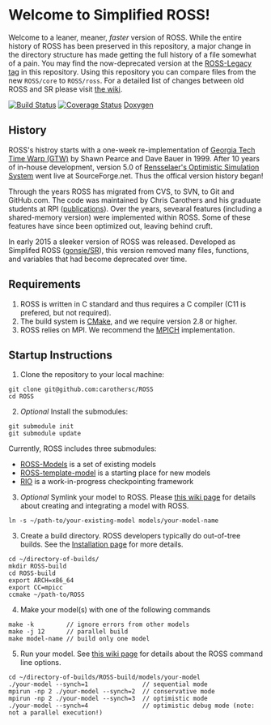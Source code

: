 # Welcome to Simplified ROSS!

Welcome to a leaner, meaner, *faster* version of ROSS.
While the entire history of ROSS has been preserved in this repository, a major change in the directory structure has made getting the full history of a file somewhat of a pain.
You may find the now-deprecated version at the [ROSS-Legacy tag](https://github.com/carothersc/ROSS/releases/tag/Legacy) in this repository.
Using this repository you can compare files from the new `ROSS/core` to `ROSS/ross`.
For a detailed list of changes between old ROSS and SR please visit [the wiki](https://github.com/carothersc/ROSS/wiki/Differences-between-Simplified-ROSS-and-ROSS-Legacy).

[![Build Status](https://travis-ci.org/carothersc/ROSS.svg?branch=master)](https://travis-ci.org/carothersc/ROSS)
[![Coverage Status](https://coveralls.io/repos/carothersc/ROSS/badge.svg?branch=master)](https://coveralls.io/r/carothersc/ROSS?branch=master)
[Doxygen](http://carothersc.github.io/ROSS/ROSS-docs/docs/html)

## History

ROSS's histroy starts with a one-week re-implementation of [Georgia Tech Time Warp (GTW)](http://www.cc.gatech.edu/computing/pads/tech-parallel-gtw.html) by Shawn Pearce and Dave Bauer in 1999.
After 10 years of in-house development, version 5.0 of [Rensselaer's Optimistic Simulation System](http://sourceforge.net/projects/pdes/) went live at SourceForge.net.
Thus the offical version history began!

Through the years ROSS has migrated from CVS, to SVN, to Git and GitHub.com.
The code was maintained by Chris Carothers and his graduate students at RPI ([publications](http://cs.rpi.edu//~chrisc/#publications)).
Over the years, sevearal features (including a shared-memory version) were implemented within ROSS.
Some of these features have since been optimized out, leaving behind cruft.

In early 2015 a sleeker version of ROSS was released.
Developed as Simplifed ROSS ([gonsie/SR](http://github.com/gonsie/SR)), this version removed many files, functions, and variables that had become deprecated over time.

## Requirements

1. ROSS is written in C standard and thus requires a C compiler (C11 is prefered, but not required).
1. The build system is [CMake](http://cmake.org), and we require version 2.8 or higher.
2. ROSS relies on MPI.
   We recommend the [MPICH](http://www.mpich.org) implementation.

## Startup Instructions

1. Clone the repository to your local machine:
  ```
  git clone git@github.com:carothersc/ROSS
  cd ROSS
  ```

2. *Optional* Install the submodules:
  ```
  git submodule init
  git submodule update
  ```
  Currently, ROSS includes three submodules:
  - [ROSS-Models](http://github.com/carothersc/ROSS-Models) is a set of existing models
  - [ROSS-template-model](http://github.com/gonsie/SR-model) is a starting place for new models
  - [RIO](http://github.com/gonsie/RIO) is a work-in-progress checkpointing framework
  

3. *Optional* Symlink your model to ROSS.
Please [this wiki page](https://github.com/carothersc/ROSS/wiki/Constructing-the-Model) for details about creating and integrating a model with ROSS.
  ```
  ln -s ~/path-to/your-existing-model models/your-model-name
  ```

3. Create a build directory.
ROSS developers typically do out-of-tree builds.  See the [Installation page](https://github.com/carothersc/ROSS/wiki/Installation) for more details.
  ```
  cd ~/directory-of-builds/
  mkdir ROSS-build
  cd ROSS-build
  export ARCH=x86_64
  export CC=mpicc
  ccmake ~/path-to/ROSS
  ```

4. Make your model(s) with one of the following commands
  ```
  make -k         // ignore errors from other models
  make -j 12      // parallel build
  make model-name // build only one model
  ```

5. Run your model.
See [this wiki page](https://github.com/carothersc/ROSS/wiki/Running-the-Simulator) for details about the ROSS command line options.
  ```
  cd ~/directory-of-builds/ROSS-build/models/your-model
  ./your-model --synch=1               // sequential mode
  mpirun -np 2 ./your-model --synch=2  // conservative mode
  mpirun -np 2 ./your-model --synch=3  // optimistic mode
  ./your-model --synch=4               // optimistic debug mode (note: not a parallel execution!)
  ```
